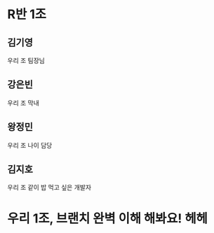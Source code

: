# R반 1조

## 김기영
우리 조 팀장님
## 강은빈
우리 조 막내
## 왕정민
우리 조 나이 담당
## 김지호
우리 조 같이 밥 먹고 싶은 개발자
# 우리 1조, 브랜치 완벽 이해 해봐요! 헤헤